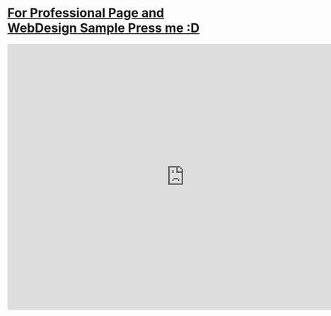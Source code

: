 <h1><a href="">For Professional Page and WebDesign Sample Press me :D</a></h1>




<iframe src="https://calendar.google.com/calendar/embed?src=remichoq%40gmail.com&ctz=America/Toronto" style="border: 0" width="800" height="600" frameborder="0" scrolling="no"></iframe>


